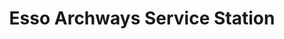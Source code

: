 ---
title: "Esso Archways Service Station"
url: /grantham/esso-archways-service-station/
shop: convenience
---